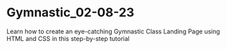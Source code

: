 # Gymnastic_02-08-23
Learn how to create an eye-catching Gymnastic Class Landing Page using HTML and CSS in this step-by-step tutorial
